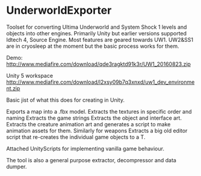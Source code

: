 UnderworldExporter
==================

Toolset for converting Ultima Underworld and System Shock 1 levels and objects into other engines. Primarily Unity but earlier versions supported Idtech 4, Source Engine. Most features are geared towards UW1. UW2&SS1 are in cryosleep at the moment but the basic process works for them.

Demo:
http://www.mediafire.com/download/qde3ragktd91k3r/UW1_20160823.zip

Unity 5 workspace
http://www.mediafire.com/download/l2xsy09b7q3xnxd/uw1_dev_environment.zip


Basic jist of what this does for creating in Unity.

Exports a map into a .fbx model.
Extracts the textures in specific order and naming
Extracts the game strings
Extracts the object and interface art.
Extracts the creature animation art and generates a script to make animation assets for them. Similarly for weapons
Extracts a big old editor script that re-creates the individual game objects to a T.

Attached UnityScripts for implementing vanilla game behaviour.

The tool is also a general purpose extractor, decompressor and data dumper.
